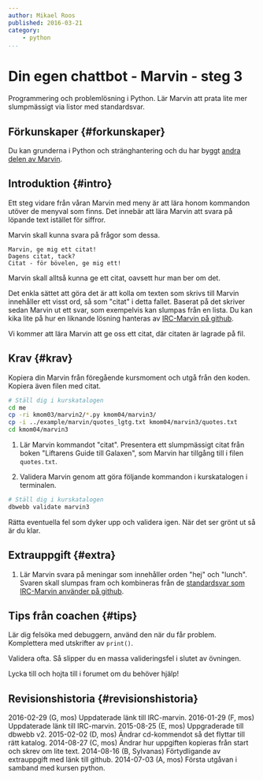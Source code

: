 ```yaml
---
author: Mikael Roos
published: 2016-03-21
category:
    - python
...
```

Din egen chattbot - Marvin - steg 3
===================================

Programmering och problemlösning i Python. Lär Marvin att prata lite mer slumpmässigt via listor med standardsvar.

<!--more-->


Förkunskaper {#forkunskaper}
-----------------------

Du kan grunderna i Python och stränghantering och du har byggt [andra delen av Marvin]([BASEURL]uppgift/din-egen-chattbot-marvin-steg-2).



Introduktion {#intro}
-----------------------

Ett steg vidare från våran Marvin med meny är att lära honom kommandon utöver de menyval som finns. Det innebär  att lära Marvin att svara på löpande text istället för siffror. 

Marvin skall kunna svara på frågor som dessa.

```text
Marvin, ge mig ett citat!
Dagens citat, tack?
Citat - för bövelen, ge mig ett!
```

Marvin skall alltså kunna ge ett citat, oavsett hur man ber om det.

Det enkla sättet att göra det är att kolla om texten som skrivs till Marvin innehåller ett visst ord, så som "citat" i detta fallet. Baserat på det skriver sedan Marvin ut ett svar, som exempelvis kan slumpas från en lista.
Du kan kika lite på hur en liknande lösning hanteras av [IRC-Marvin på github](https://github.com/mosbth/irc2phpbb/blob/v0.3.1/old/irc2phpbb.py#L358).

Vi kommer att lära Marvin att ge oss ett citat, där citaten är lagrade på fil.



Krav {#krav}
-----------------------

Kopiera din Marvin från föregående kursmoment och utgå från den koden. Kopiera även filen med citat.

```bash
# Ställ dig i kurskatalogen
cd me
cp -ri kmom03/marvin2/*.py kmom04/marvin3/
cp -i ../example/marvin/quotes_lgtg.txt kmom04/marvin3/quotes.txt
cd kmom04/marvin3
```

1. Lär Marvin kommandot "citat". Presentera ett slumpmässigt citat från boken "Liftarens Guide till Galaxen", som Marvin har tillgång till i filen `quotes.txt`.

2. Validera Marvin genom att göra följande kommandon i kurskatalogen i terminalen.

```bash
# Ställ dig i kurskatalogen
dbwebb validate marvin3
```

Rätta eventuella fel som dyker upp och validera igen. När det ser grönt ut så är du klar. 



Extrauppgift {#extra}
-----------------------

1. Lär Marvin svara på meningar som innehåller orden "hej" och "lunch". Svaren skall slumpas fram och kombineras från de [standardsvar som IRC-Marvin använder på github](https://github.com/mosbth/irc2phpbb/blob/v0.3.1/old/irc2phpbb.py#L179-L193).



Tips från coachen {#tips}
-----------------------

Lär dig felsöka med debuggern, använd den när du får problem. Komplettera med utskrifter av `print()`.

Validera ofta. Så slipper du en massa valideringsfel i slutet av övningen.

Lycka till och hojta till i forumet om du behöver hjälp!



Revisionshistoria {#revisionshistoria}
--------------------------------------

<span class='revision-history' markdown='1'>
2016-02-29 (G, mos) Uppdaterade länk till IRC-marvin.  
2016-01-29 (F, mos) Uppdaterade länk till IRC-marvin.  
2015-08-25 (E, mos) Uppgraderade till dbwebb v2.  
2015-02-02 (D, mos) Ändrar cd-kommendot så det flyttar till rätt katalog.  
2014-08-27 (C, mos) Ändrar hur uppgiften kopieras från start och skrev om lite text.  
2014-08-16 (B, Sylvanas) Förtydligande av extrauppgift med länk till github.  
2014-07-03 (A, mos) Första utgåvan i samband med kursen python.  
</span>
